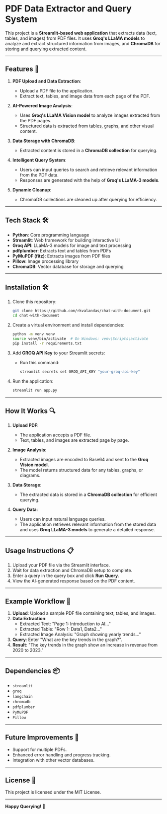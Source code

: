 # PDF Data Extractor and Query System

This project is a **Streamlit-based web application** that extracts data (text, tables, and images) from PDF files. It uses **Groq's LLaMA models** to analyze and extract structured information from images, and **ChromaDB** for storing and querying extracted content. 

---

## Features 🚀

1. **PDF Upload and Data Extraction**:
   - Upload a PDF file to the application.
   - Extract text, tables, and image data from each page of the PDF.

2. **AI-Powered Image Analysis**:
   - Uses **Groq's LLaMA Vision model** to analyze images extracted from the PDF pages.
   - Structured data is extracted from tables, graphs, and other visual content.

3. **Data Storage with ChromaDB**:
   - Extracted content is stored in a **ChromaDB collection** for querying.

4. **Intelligent Query System**:
   - Users can input queries to search and retrieve relevant information from the PDF data.
   - Responses are generated with the help of **Groq's LLaMA-3 models**.

5. **Dynamic Cleanup**:
   - ChromaDB collections are cleaned up after querying for efficiency.

---

## Tech Stack 🛠️

- **Python**: Core programming language
- **Streamlit**: Web framework for building interactive UI
- **Groq API**: LLaMA-3 models for image and text processing
- **pdfplumber**: Extracts text and tables from PDFs
- **PyMuPDF (fitz)**: Extracts images from PDF files
- **Pillow**: Image processing library
- **ChromaDB**: Vector database for storage and querying

---

## Installation 🛠️

1. Clone this repository:

   ```bash
   git clone https://github.com/rkvalandas/chat-with-document.git
   cd chat-with-document
   ```

2. Create a virtual environment and install dependencies:

   ```bash
   python -m venv venv
   source venv/bin/activate  # On Windows: venv\Scripts\activate
   pip install -r requirements.txt
   ```

3. Add **GROQ API Key** to your Streamlit secrets:

   - Run this command:

     ```bash
     streamlit secrets set GROQ_API_KEY "your-groq-api-key"
     ```

4. Run the application:

   ```bash
   streamlit run app.py
   ```

---

## How It Works 🔍

1. **Upload PDF**:
   - The application accepts a PDF file.
   - Text, tables, and images are extracted page by page.

2. **Image Analysis**:
   - Extracted images are encoded to Base64 and sent to the **Groq Vision model**.
   - The model returns structured data for any tables, graphs, or diagrams.

3. **Data Storage**:
   - The extracted data is stored in a **ChromaDB collection** for efficient querying.

4. **Query Data**:
   - Users can input natural language queries.
   - The application retrieves relevant information from the stored data and uses **Groq LLaMA-3 models** to generate a detailed response.

---

## Usage Instructions 📋

1. Upload your PDF file via the Streamlit interface.
2. Wait for data extraction and ChromaDB setup to complete.
3. Enter a query in the query box and click **Run Query**.
4. View the AI-generated response based on the PDF content.

---

## Example Workflow 🧩

1. **Upload**: Upload a sample PDF file containing text, tables, and images.
2. **Data Extraction**:
   - Extracted Text: "Page 1: Introduction to AI..."
   - Extracted Table: "Row 1: Data1, Data2..."
   - Extracted Image Analysis: "Graph showing yearly trends..."
3. **Query**: Enter "What are the key trends in the graph?".
4. **Result**: "The key trends in the graph show an increase in revenue from 2020 to 2023."

---

## Dependencies 📦

- `streamlit`
- `groq`
- `langchain`
- `chromadb`
- `pdfplumber`
- `PyMuPDF`
- `Pillow`

---

## Future Improvements 🌟

- Support for multiple PDFs.
- Enhanced error handling and progress tracking.
- Integration with other vector databases.

---

## License 📜

This project is licensed under the MIT License.

---

**Happy Querying! 🎉**